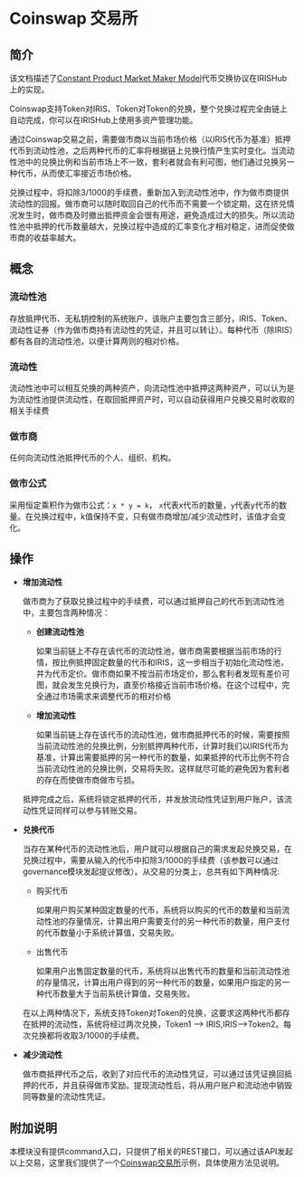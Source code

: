 # Coinswap 交易所

## 简介

该文档描述了[Constant Product Market Maker Model](https://github.com/runtimeverification/verified-smart-contracts/blob/uniswap/uniswap/x-y-k.pdf)代币交换协议在IRISHub上的实现。

Coinswap支持Token对IRIS、Token对Token的兑换，整个兑换过程完全由链上自动完成，你可以在IRISHub上使用多资产管理功能。

通过Coinswap交易之前，需要做市商以当前市场价格（以IRIS代币为基准）抵押代币到流动性池，之后两种代币的汇率将根据链上兑换行情产生实时变化。当流动性池中的兑换比例和当前市场上不一致，套利者就会有利可图，他们通过兑换另一种代币，从而使汇率接近市场价格。

兑换过程中，将扣除3/1000的手续费，重新加入到流动性池中，作为做市商提供流动性的回报。做市商可以随时取回自己的代币而不需要一个锁定期，这在挤兑情况发生时，做市商及时撤出抵押资金会很有用途，避免造成过大的损失。所以流动性池中抵押的代币数量越大，兑换过程中造成的汇率变化才相对稳定，进而促使做市商的收益率越大。

## 概念

### 流动性池

存放抵押代币、无私钥控制的系统账户，该账户主要包含三部分，IRIS、Token、流动性证券（作为做市商持有流动性的凭证，并且可以转让）。每种代币（除IRIS）都有各自的流动性池，以便计算两则的相对价格。

### 流动性

流动性池中可以相互兑换的两种资产，向流动性池中抵押这两种资产，可以认为是为流动性池提供流动性，在取回抵押资产时，可以自动获得用户兑换交易时收取的相关手续费

### 做市商

任何向流动性池抵押代币的个人、组织、机构。

### 做市公式

采用恒定乘积作为做市公式：`x * y = k`，  `x`代表x代币的数量，`y`代表y代币的数量。在兑换过程中，k值保持不变，只有做市商增加/减少流动性时，该值才会变化。

## 操作

- **增加流动性**

  做市商为了获取兑换过程中的手续费，可以通过抵押自己的代币到流动性池中，主要包含两种情况：

  - **创建流动性池**

    如果当前链上不存在该代币的流动性池，做市商需要根据当前市场的行情，按比例抵押固定数量的代币和IRIS，这一步相当于初始化流动性池，并为代币定价。做市商如果不按当前市场定价，那么套利者发现有差价可图，就会发生兑换行为，直至价格接近当前市场价格。在这个过程中，完全通过市场需求来调整代币的相对价格

  - **增加流动性**

    如果当前链上存在该代币的流动性池，做市商抵押代币的时候，需要按照当前流动性池的兑换比例，分别抵押两种代币，计算时我们以IRIS代币为基准，计算出需要抵押的另一种代币的数量，如果抵押的代币比例不符合当前流动性池的兑换比例，交易将失败。这样就尽可能的避免因为套利者的存在而使做市商做市亏损。

  抵押完成之后，系统将锁定抵押的代币，并发放流动性凭证到用户账户，该流动性凭证同样可以参与转账交易。

- **兑换代币**

  当存在某种代币的流动性池后，用户就可以根据自己的需求发起兑换交易，在兑换过程中，需要从输入的代币中扣除3/1000的手续费（该参数可以通过governance模块发起提议修改）。从交易的分类上，总共有如下两种情况:

  - 购买代币

    如果用户购买某种固定数量的代币，系统将以购买的代币的数量和当前流动性池的存量情况，计算出用户需要支付的另一种代币的数量，用户支付的代币数量小于系统计算值，交易失败。

  - 出售代币

    如果用户出售固定数量的代币，系统将以出售代币的数量和当前流动性池的存量情况，计算出用户得到的另一种代币的数量，如果用户指定的另一种代币数量大于当前系统计算值，交易失败。

  在以上两种情况下，系统支持Token对Token的兑换，这要求这两种代币都存在抵押的流动性，系统将经过两次兑换，Token1 --> IRIS,IRIS-->Token2。每次兑换都将收取3/1000的手续费。

- **减少流动性**

  做市商抵押代币之后，收到了对应代币的流动性凭证，可以通过该凭证换回抵押的代币，并且获得做市奖励。提现流动性后，将从用户账户和流动池中销毁同等数量的流动性凭证。

## 附加说明

本模块没有提供command入口，只提供了相关的REST接口，可以通过该API发起以上交易，这里我们提供了一个[Coinswap交易所](https://github.com/zhiqiang-bianjie/coinswap)示例，具体使用方法见说明。
